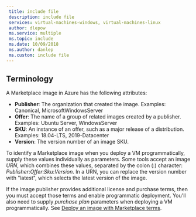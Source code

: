 ```yaml
---
 title: include file
 description: include file
 services: virtual-machines-windows, virtual-machines-linux
 author: dlepow
 ms.service: multiple
 ms.topic: include
 ms.date: 10/09/2018
 ms.author: danlep
 ms.custom: include file
---
```


## Terminology

A Marketplace image in Azure has the following attributes:

* **Publisher**: The organization that created the image. Examples: Canonical, MicrosoftWindowsServer
* **Offer**: The name of a group of related images created by a publisher. Examples: Ubuntu Server, WindowsServer
* **SKU**: An instance of an offer, such as a major release of a distribution. Examples: 18.04-LTS, 2019-Datacenter
* **Version**: The version number of an image SKU. 

To identify a Marketplace image when you deploy a VM programmatically, supply these values individually as parameters. Some tools accept an image *URN*, which combines these values, separated by the colon (:) character: *Publisher*:*Offer*:*Sku*:*Version*. In a URN, you can replace the version number with "latest", which selects the latest version of the image. 

If the image publisher provides additional license and purchase terms, then you must accept those terms and enable programmatic deployment. You'll also need to supply *purchase plan* parameters when deploying a VM programmatically. See [Deploy an image with Marketplace terms](#deploy-an-image-with-marketplace-terms).